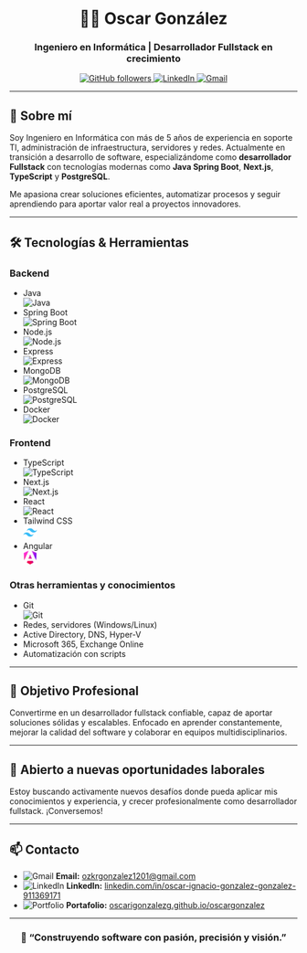 <h1 align="center">👨‍💻 Oscar González</h1>
<h3 align="center">Ingeniero en Informática | Desarrollador Fullstack en crecimiento</h3>

<p align="center">
  <a href="https://github.com/oscarigonzalezg" target="_blank" rel="noopener noreferrer">
    <img alt="GitHub followers" src="https://img.shields.io/github/followers/oscarigonzalezg?style=social" />
  </a>
  <a href="https://www.linkedin.com/in/oscar-ignacio-gonzalez-gonzalez-911369171/" target="_blank" rel="noopener noreferrer">
    <img alt="LinkedIn" src="https://img.shields.io/badge/-LinkedIn-blue?style=flat-square&logo=linkedin&logoColor=white" />
  </a>
  <a href="mailto:ozkrgonzalez1201@gmail.com" target="_blank" rel="noopener noreferrer">
    <img alt="Gmail" src="https://cdn.jsdelivr.net/gh/devicons/devicon/icons/google/google-original.svg" width="20" />
  </a>
</p>

---

## 🌟 Sobre mí

Soy Ingeniero en Informática con más de 5 años de experiencia en soporte TI, administración de infraestructura, servidores y redes. Actualmente en transición a desarrollo de software, especializándome como **desarrollador Fullstack** con tecnologías modernas como **Java Spring Boot**, **Next.js**, **TypeScript** y **PostgreSQL**.

Me apasiona crear soluciones eficientes, automatizar procesos y seguir aprendiendo para aportar valor real a proyectos innovadores.

---

## 🛠️ Tecnologías & Herramientas

### Backend  
- Java  
  <img alt="Java" src="https://cdn.jsdelivr.net/gh/devicons/devicon/icons/java/java-original.svg" width="24" />  
- Spring Boot  
  <img alt="Spring Boot" src="https://cdn.jsdelivr.net/gh/devicons/devicon/icons/spring/spring-original.svg" width="24" />  
- Node.js  
  <img alt="Node.js" src="https://cdn.jsdelivr.net/gh/devicons/devicon/icons/nodejs/nodejs-original.svg" width="24" />  
- Express  
  <img alt="Express" src="https://cdn.jsdelivr.net/gh/devicons/devicon/icons/express/express-original.svg" width="24" />  
- MongoDB  
  <img alt="MongoDB" src="https://cdn.jsdelivr.net/gh/devicons/devicon/icons/mongodb/mongodb-original.svg" width="24" />  
- PostgreSQL  
  <img alt="PostgreSQL" src="https://cdn.jsdelivr.net/gh/devicons/devicon/icons/postgresql/postgresql-original.svg" width="24" />  
- Docker  
  <img alt="Docker" src="https://cdn.jsdelivr.net/gh/devicons/devicon/icons/docker/docker-original.svg" width="24" />  

### Frontend  
- TypeScript  
  <img alt="TypeScript" src="https://cdn.jsdelivr.net/gh/devicons/devicon/icons/typescript/typescript-original.svg" width="24" />  
- Next.js  
  <img alt="Next.js" src="https://cdn.jsdelivr.net/gh/devicons/devicon/icons/nextjs/nextjs-original.svg" width="24" />  
- React  
  <img alt="React" src="https://cdn.jsdelivr.net/gh/devicons/devicon/icons/react/react-original.svg" width="24" />  
- Tailwind CSS  
  <img alt="Tailwind CSS" src="https://raw.githubusercontent.com/devicons/devicon/master/icons/tailwindcss/tailwindcss-original.svg" width="24" />
- Angular  
  <img alt="Angular" src="https://raw.githubusercontent.com/devicons/devicon/master/icons/angular/angular-original.svg" width="24" />  

### Otras herramientas y conocimientos  
- Git  
  <img alt="Git" src="https://cdn.jsdelivr.net/gh/devicons/devicon/icons/git/git-original.svg" width="24" />  
- Redes, servidores (Windows/Linux)  
- Active Directory, DNS, Hyper-V  
- Microsoft 365, Exchange Online  
- Automatización con scripts  

---

## 🎯 Objetivo Profesional

Convertirme en un desarrollador fullstack confiable, capaz de aportar soluciones sólidas y escalables. Enfocado en aprender constantemente, mejorar la calidad del software y colaborar en equipos multidisciplinarios.

---

## 💼 Abierto a nuevas oportunidades laborales

Estoy buscando activamente nuevos desafíos donde pueda aplicar mis conocimientos y experiencia, y crecer profesionalmente como desarrollador fullstack. ¡Conversemos!

---

## 📫 Contacto

- <img alt="Gmail" src="https://cdn.jsdelivr.net/gh/devicons/devicon/icons/google/google-original.svg" width="20" /> **Email:** [ozkrgonzalez1201@gmail.com](mailto:ozkrgonzalez1201@gmail.com)  
- <img alt="LinkedIn" src="https://cdn.jsdelivr.net/gh/devicons/devicon/icons/linkedin/linkedin-original.svg" width="20" /> **LinkedIn:** [linkedin.com/in/oscar-ignacio-gonzalez-gonzalez-911369171](https://www.linkedin.com/in/oscar-ignacio-gonzalez-gonzalez-911369171/)  
- <img alt="Portfolio" src="https://cdn.jsdelivr.net/gh/devicons/devicon/icons/github/github-original.svg" width="20" /> **Portafolio:** [oscarigonzalezg.github.io/oscargonzalez](https://oscarigonzalezg.github.io/oscargonzalez/)  

---

<div align="center">

### 🚀 “Construyendo software con pasión, precisión y visión.”

</div>


